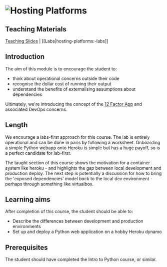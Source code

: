 # ![Hosting Platforms](../blob/master/assets/img/GC_Logo_artwork_RGB-LOGO_colour_SMALL.png?raw=true) 
## Teaching Materials

[Teaching Slides](https://gitpitch.com/glblcd/material?p=hosting-platforms)
| [[Labs|hosting-platforms:-labs]]

## Introduction
The aim of this module is to encourage the student to:
* think about operational concerns outside their code
* recognise the dollar cost of running their output
* understand the benefits of externalising assumptions about dependencies

Ultimately, we're introducing the concept of the [12 Factor App](https://12factor.net/) and associated DevOps concerns.

## Length
We encourage a labs-first approach for this course. The lab is entirely operational and can be done in pairs by following a worksheet. Onboarding a simple Python webapp onto Heroku is simple but has a huge payoff, so is a perfect candidate for lab-first.

The taught section of this course shows the motivation for a container system like heroku - and highlights the gap between local development and production deploy. The next step is potentially a discussion for how to bring the 'exposed dependencies' model *back* to the local dev environment - perhaps through something like virtualbox.

## Learning aims
After completion of this course, the student should be able to:
* Describe the differences between development and production environments
* Set up and deploy a Python web application on a hobby Heroku dynamo

## Prerequisites
The student should have completed the Intro to Python course, or similar.